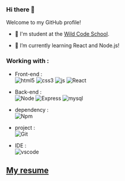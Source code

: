 ### Hi there 👋

Welcome to my GitHub profile!

- 🔭 I'm student at the [Wild Code School](https://www.wildcodeschool.com/).

- 🌱 I’m currently learning React and Node.js!


### Working with :

- Front-end :  
![html5](https://img.shields.io/badge/-HTML5-black?style=plastic&logo=html5)
![css3](https://img.shields.io/badge/-CSS3-black?style=plastic&logo=css3)
![js](https://img.shields.io/badge/-JavaScript-black?style=plastic&logo=javascript)
![React](https://img.shields.io/badge/-REACT-black?style=plastic&logo=react)

- Back-end :  
![Node](https://img.shields.io/badge/-Node.js-black?style=plastic&logo=node.js)
![Express](https://img.shields.io/badge/-Express-black?style=plastic&logo=express)
![mysql](https://img.shields.io/badge/-MySQL-black?style=plastic&logo=mysql)

- dependency :   
![Npm](https://img.shields.io/badge/-npm-black?style=plastic&logo=npm)

- project :  
![Git](https://img.shields.io/badge/-Git-black?style=plastic&logo=git)

- IDE :  
![vscode](https://img.shields.io/badge/-VS%20Code-black?style=plastic&logo=visual-studio-code) 


## [My resume](https://loic-bodolec-cv.netlify.app/)

<!--
**loicbdev/loicbdev** is a ✨ _special_ ✨ repository because its `README.md` (this file) appears on your GitHub profile.

Here are some ideas to get you started:

- 🔭 I’m currently working with 
- 🌱 I’m currently learning React and Node.js
- 👯 I’m looking to collaborate on ...
- 🤔 I’m looking for help with ...
- 💬 Ask me about ...
- 📫 How to reach me: ...
- 😄 Pronouns: ...
- ⚡ Fun fact: ...
-->
